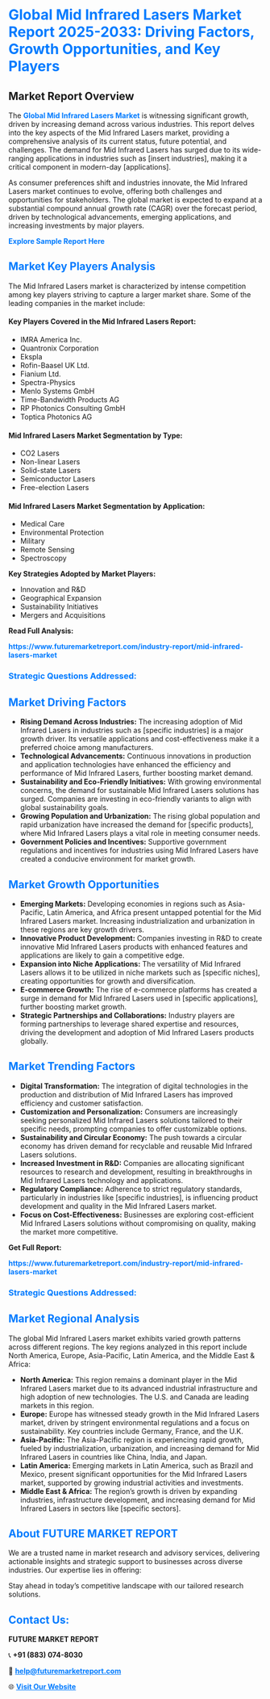<h1 style="color: #007BFF;">Global Mid Infrared Lasers Market Report 2025-2033: Driving Factors, Growth Opportunities, and Key Players</h1>

<section id="overview">
<h2>Market Report Overview</h2>
<p>The <a href="https://www.futuremarketreport.com/industry-report/mid-infrared-lasers-market" style="color: #007BFF; text-decoration: none;"><strong>Global Mid Infrared Lasers Market</strong></a> is witnessing significant growth, driven by increasing demand across various industries. This report delves into the key aspects of the Mid Infrared Lasers market, providing a comprehensive analysis of its current status, future potential, and challenges. The demand for Mid Infrared Lasers has surged due to its wide-ranging applications in industries such as [insert industries], making it a critical component in modern-day [applications].</p>
<p>As consumer preferences shift and industries innovate, the Mid Infrared Lasers market continues to evolve, offering both challenges and opportunities for stakeholders. The global market is expected to expand at a substantial compound annual growth rate (CAGR) over the forecast period, driven by technological advancements, emerging applications, and increasing investments by major players.</p>
</section>

<section id="overview">
<p><a href="https://www.futuremarketreport.com/request-sample/reportId=28054" style="color: #007BFF; text-decoration: none;"><strong>Explore Sample Report Here</strong></a></p>
</section>

<section id="key-players">
<h2 style="color: #007BFF;">Market Key Players Analysis</h2>
<p>The Mid Infrared Lasers market is characterized by intense competition among key players striving to capture a larger market share. Some of the leading companies in the market include:</p>
<h4>Key Players Covered in the Mid Infrared Lasers Report:</h4>
<ul><li>IMRA America Inc.</li><li>Quantronix Corporation</li><li>Ekspla</li><li>Rofin-Baasel UK Ltd.</li><li>Fianium Ltd.</li><li>Spectra-Physics</li><li>Menlo Systems GmbH</li><li>Time-Bandwidth Products AG</li><li>RP Photonics Consulting GmbH</li><li>Toptica Photonics AG</li></ul>
<h4>Mid Infrared Lasers Market Segmentation by Type:</h4>
<ul><li>CO2 Lasers</li><li>Non-linear Lasers</li><li>Solid-state Lasers</li><li>Semiconductor Lasers</li><li>Free-election Lasers</li></ul>

<h4>Mid Infrared Lasers Market Segmentation by Application:</h4>
<ul><li>Medical Care</li><li>Environmental Protection</li><li>Military</li><li>Remote Sensing</li><li>Spectroscopy</li></ul>
<p><strong>Key Strategies Adopted by Market Players:</strong></p>
<ul>
<li>Innovation and R&D</li>
<li>Geographical Expansion</li>
<li>Sustainability Initiatives</li>
<li>Mergers and Acquisitions</li>
</ul>
</section>

<section>
<p><strong>Read Full Analysis: </strong></p><a href="https://www.futuremarketreport.com/industry-report/mid-infrared-lasers-market" style="color: #007BFF; text-decoration: none;"><strong>https://www.futuremarketreport.com/industry-report/mid-infrared-lasers-market</strong></a>
<h3 style="color: #007BFF;">Strategic Questions Addressed:</h3>
</section>

<section id="driving-factors">
<h2 style="color: #007BFF;">Market Driving Factors</h2>
<ul>
<li><strong>Rising Demand Across Industries:</strong> The increasing adoption of Mid Infrared Lasers in industries such as [specific industries] is a major growth driver. Its versatile applications and cost-effectiveness make it a preferred choice among manufacturers.</li>
<li><strong>Technological Advancements:</strong> Continuous innovations in production and application technologies have enhanced the efficiency and performance of Mid Infrared Lasers, further boosting market demand.</li>
<li><strong>Sustainability and Eco-Friendly Initiatives:</strong> With growing environmental concerns, the demand for sustainable Mid Infrared Lasers solutions has surged. Companies are investing in eco-friendly variants to align with global sustainability goals.</li>
<li><strong>Growing Population and Urbanization:</strong> The rising global population and rapid urbanization have increased the demand for [specific products], where Mid Infrared Lasers plays a vital role in meeting consumer needs.</li>
<li><strong>Government Policies and Incentives:</strong> Supportive government regulations and incentives for industries using Mid Infrared Lasers have created a conducive environment for market growth.</li>
</ul>
</section>

<section id="growth-opportunities">
<h2 style="color: #007BFF;">Market Growth Opportunities</h2>
<ul>
<li><strong>Emerging Markets:</strong> Developing economies in regions such as Asia-Pacific, Latin America, and Africa present untapped potential for the Mid Infrared Lasers market. Increasing industrialization and urbanization in these regions are key growth drivers.</li>
<li><strong>Innovative Product Development:</strong> Companies investing in R&D to create innovative Mid Infrared Lasers products with enhanced features and applications are likely to gain a competitive edge.</li>
<li><strong>Expansion into Niche Applications:</strong> The versatility of Mid Infrared Lasers allows it to be utilized in niche markets such as [specific niches], creating opportunities for growth and diversification.</li>
<li><strong>E-commerce Growth:</strong> The rise of e-commerce platforms has created a surge in demand for Mid Infrared Lasers used in [specific applications], further boosting market growth.</li>
<li><strong>Strategic Partnerships and Collaborations:</strong> Industry players are forming partnerships to leverage shared expertise and resources, driving the development and adoption of Mid Infrared Lasers products globally.</li>
</ul>
</section>

<section id="trending-factors">
<h2 style="color: #007BFF;">Market Trending Factors</h2>
<ul>
<li><strong>Digital Transformation:</strong> The integration of digital technologies in the production and distribution of Mid Infrared Lasers has improved efficiency and customer satisfaction.</li>
<li><strong>Customization and Personalization:</strong> Consumers are increasingly seeking personalized Mid Infrared Lasers solutions tailored to their specific needs, prompting companies to offer customizable options.</li>
<li><strong>Sustainability and Circular Economy:</strong> The push towards a circular economy has driven demand for recyclable and reusable Mid Infrared Lasers solutions.</li>
<li><strong>Increased Investment in R&D:</strong> Companies are allocating significant resources to research and development, resulting in breakthroughs in Mid Infrared Lasers technology and applications.</li>
<li><strong>Regulatory Compliance:</strong> Adherence to strict regulatory standards, particularly in industries like [specific industries], is influencing product development and quality in the Mid Infrared Lasers market.</li>
<li><strong>Focus on Cost-Effectiveness:</strong> Businesses are exploring cost-efficient Mid Infrared Lasers solutions without compromising on quality, making the market more competitive.</li>
</ul>
</section>

<section>
<p><strong>Get Full Report: </strong></p><a href="https://www.futuremarketreport.com/industry-report/mid-infrared-lasers-market" style="color: #007BFF; text-decoration: none;"><strong>https://www.futuremarketreport.com/industry-report/mid-infrared-lasers-market</strong></a>
<h3 style="color: #007BFF;">Strategic Questions Addressed:</h3>
</section>


<section id="regional-analysis">
<h2 style="color: #007BFF;">Market Regional Analysis</h2>
<p>The global Mid Infrared Lasers market exhibits varied growth patterns across different regions. The key regions analyzed in this report include North America, Europe, Asia-Pacific, Latin America, and the Middle East & Africa:</p>
<ul>
<li><strong>North America:</strong> This region remains a dominant player in the Mid Infrared Lasers market due to its advanced industrial infrastructure and high adoption of new technologies. The U.S. and Canada are leading markets in this region.</li>
<li><strong>Europe:</strong> Europe has witnessed steady growth in the Mid Infrared Lasers market, driven by stringent environmental regulations and a focus on sustainability. Key countries include Germany, France, and the U.K.</li>
<li><strong>Asia-Pacific:</strong> The Asia-Pacific region is experiencing rapid growth, fueled by industrialization, urbanization, and increasing demand for Mid Infrared Lasers in countries like China, India, and Japan.</li>
<li><strong>Latin America:</strong> Emerging markets in Latin America, such as Brazil and Mexico, present significant opportunities for the Mid Infrared Lasers market, supported by growing industrial activities and investments.</li>
<li><strong>Middle East & Africa:</strong> The region’s growth is driven by expanding industries, infrastructure development, and increasing demand for Mid Infrared Lasers in sectors like [specific sectors].</li>
</ul>
</section>

<footer>
<h2 style="color: #007BFF;">About FUTURE MARKET REPORT</h2>
<p>We are a trusted name in market research and advisory services, delivering actionable insights and strategic support to businesses across diverse industries. Our expertise lies in offering:</p>

<p>Stay ahead in today’s competitive landscape with our tailored research solutions.</p>

<h2 style="color: #007BFF;">Contact Us:</h2>
<p><strong>FUTURE MARKET REPORT</strong></p>
<p>📞 <strong>+91 (883) 074-8030</strong></p>
<p>📧 <strong><a href="mailto:help@futuremarketreport.com" style="color: #007BFF;">help@futuremarketreport.com</a></strong></p>
<p>🌐 <strong><a href="https://www.futuremarketreport.com/" style="color: #007BFF;">Visit Our Website</a></strong></p>
</footer>